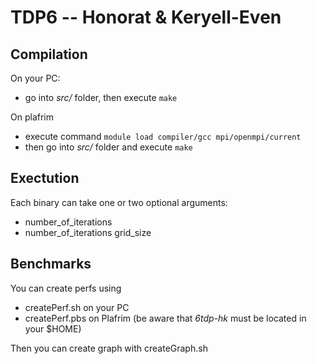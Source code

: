 # TDP6 -- Honorat & Keryell-Even

## Compilation

On your PC:
- go into *src/* folder, then execute ```make```

On plafrim
- execute command
  ```module load compiler/gcc mpi/openmpi/current```
- then go into *src/* folder and execute ```make```

## Exectution

Each binary can take one or two optional arguments:
- number_of_iterations 
- number_of_iterations grid_size

## Benchmarks

You can create perfs using
- createPerf.sh on your PC
- createPerf.pbs on Plafrim
(be aware that *6tdp-hk* must be located in your $HOME)

Then you can create graph with createGraph.sh